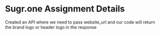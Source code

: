 # Sugr.one Assignment Details

Created an API where we need to pass website_url and our code will return the brand logo or header logo in the response


